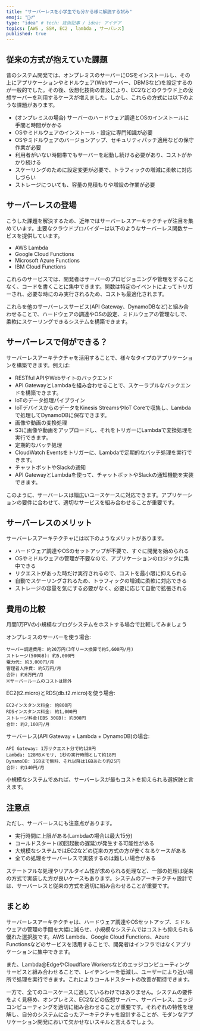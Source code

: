 ```yaml
---
title: "サーバーレスを小学生でも分かる様に解説する試み"
emoji: "🚣‍♂️"
type: "idea" # tech: 技術記事 / idea: アイデア
topics: [AWS , SSM, EC2 , lambda , サーバレス]
published: true
---
```


## 従来の方式が抱えていた課題
昔のシステム開発では、オンプレミスのサーバーにOSをインストールし、その上にアプリケーションやミドルウェア(Webサーバー、DBMSなど)を設定するのが一般的でした。その後、仮想化技術の普及により、EC2などのクラウド上の仮想サーバーを利用するケースが増えました。しかし、これらの方式には以下のような課題があります。

- (オンプレミスの場合) サーバーのハードウェア調達とOSのインストールに手間と時間がかかる
- OSやミドルウェアのインストール・設定に専門知識が必要
- OSやミドルウェアのバージョンアップ、セキュリティパッチ適用などの保守作業が必要
- 利用者がいない時間帯でもサーバーを起動し続ける必要があり、コストがかかり続ける
- スケーリングのために設定変更が必要で、トラフィックの増減に柔軟に対応しづらい
- ストレージについても、容量の見積もりや増設の作業が必要

## サーバーレスの登場
こうした課題を解決するため、近年ではサーバーレスアーキテクチャが注目を集めています。主要なクラウドプロバイダーは以下のようなサーバーレス関数サービスを提供しています。

- AWS Lambda
- Google Cloud Functions
- Microsoft Azure Functions
- IBM Cloud Functions

これらのサービスでは、開発者はサーバーのプロビジョニングや管理をすることなく、コードを書くことに集中できます。関数は特定のイベントによってトリガーされ、必要な時にのみ実行されるため、コストも最適化されます。

これらを他のサーバーレスサービス(API Gateway、DynamoDBなど)と組み合わせることで、ハードウェアの調達やOSの設定、ミドルウェアの管理なしで、柔軟にスケーリングできるシステムを構築できます。

## サーバーレスで何ができる？
サーバーレスアーキテクチャを活用することで、様々なタイプのアプリケーションを構築できます。例えば:

- RESTful APIやWebサイトのバックエンド
 - API GatewayとLambdaを組み合わせることで、スケーラブルなバックエンドを構築できます。
- IoTのデータ処理パイプライン
 - IoTデバイスからのデータをKinesis StreamsやIoT Coreで収集し、Lambdaで処理してDynamoDBに保存できます。
- 画像や動画の変換処理
 - S3に画像や動画をアップロードし、それをトリガーにLambdaで変換処理を実行できます。
- 定期的なバッチ処理
 - CloudWatch Eventsをトリガーに、Lambdaで定期的なバッチ処理を実行できます。
- チャットボットやSlackの通知
 - API GatewayとLambdaを使って、チャットボットやSlackの通知機能を実装できます。

このように、サーバーレスは幅広いユースケースに対応できます。アプリケーションの要件に合わせて、適切なサービスを組み合わせることが重要です。

## サーバーレスのメリット
サーバーレスアーキテクチャには以下のようなメリットがあります。

- ハードウェア調達やOSのセットアップが不要で、すぐに開発を始められる
- OSやミドルウェアの管理が不要なので、アプリケーションのロジックに集中できる
- リクエストがあった時だけ実行されるので、コストを最小限に抑えられる
- 自動でスケーリングされるため、トラフィックの増減に柔軟に対応できる
- ストレージの容量を気にする必要がなく、必要に応じて自動で拡張される

## 費用の比較
月間1万PVの小規模なブログシステムをホストする場合で比較してみましょう

オンプレミスのサーバーを使う場合:
```
サーバー調達費用: 約20万円(3年リース換算で約5,600円/月)
ストレージ(500GB): 約5,000円
電力代: 約3,000円/月
管理者人件費: 約5万円/月
合計: 約6万円/月
※サーバールームのコストは除外
```

EC2(t2.micro)とRDS(db.t2.micro)を使う場合:
```
EC2インスタンス料金: 約800円
RDSインスタンス料金: 約1,000円
ストレージ料金(EBS 30GB): 約300円
合計: 約2,100円/月
```

サーバーレス(API Gateway + Lambda + DynamoDB)の場合:
```
API Gateway: 1万リクエスト分で約120円
Lambda: 128MBメモリ, 1秒の実行時間として約18円
DynamoDB: 1GBまで無料、それ以降は1GBあたり約25円
合計: 約140円/月
```

小規模なシステムであれば、サーバーレスが最もコストを抑えられる選択肢と言えます。

## 注意点
ただし、サーバーレスにも注意点があります。

- 実行時間に上限がある(Lambdaの場合は最大15分)
- コールドスタート(初回起動の遅延)が発生する可能性がある
- 大規模なシステムではEC2などの従来の方式の方が安くなるケースがある
- 全ての処理をサーバーレスで実装するのは難しい場合がある

ステートフルな処理やリアルタイム性が求められる処理など、一部の処理は従来の方式で実装した方が良いケースもあります。システムのアーキテクチャ設計では、サーバーレスと従来の方式を適切に組み合わせることが重要です。

## まとめ
サーバーレスアーキテクチャは、ハードウェア調達やOSセットアップ、ミドルウェアの管理の手間を大幅に減らせ、小規模なシステムではコストも抑えられる優れた選択肢です。AWS Lambda、Google Cloud Functions、Azure Functionsなどのサービスを活用することで、開発者はインフラではなくアプリケーションに集中できます。

また、Lambda@EdgeやCloudflare Workersなどのエッジコンピューティングサービスと組み合わせることで、レイテンシーを低減し、ユーザーにより近い場所で処理を実行できます。これによりコールドスタートの改善が期待できます。

一方で、全てのユースケースに適しているわけではありません。システムの要件をよく見極め、オンプレミス、EC2などの仮想サーバー、サーバーレス、エッジコンピューティングを適切に組み合わせることが重要です。それぞれの特性を理解し、自分のシステムに合ったアーキテクチャを設計することが、モダンなアプリケーション開発において欠かせないスキルと言えるでしょう。
